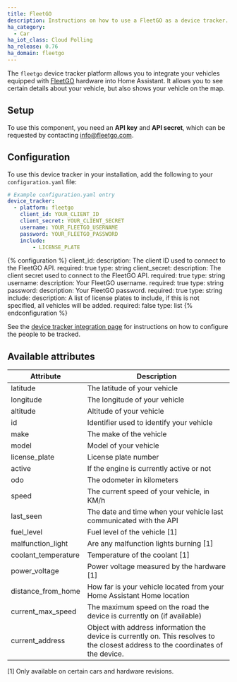 ```yaml
---
title: FleetGO
description: Instructions on how to use a FleetGO as a device tracker.
ha_category:
  - Car
ha_iot_class: Cloud Polling
ha_release: 0.76
ha_domain: fleetgo
---
```


The `fleetgo` device tracker platform allows you to integrate your vehicles equipped with [FleetGO](https://fleetgo.com) hardware into Home Assistant. It allows you to see certain details about your vehicle, but also shows your vehicle on the map.

## Setup

To use this component, you need an **API key** and **API secret**, which can be requested by contacting [info@fleetgo.com](mailto:info@fleetgo.com?subject=API%20Key).

## Configuration

To use this device tracker in your installation, add the following to your `configuration.yaml` file:

```yaml
# Example configuration.yaml entry
device_tracker:
  - platform: fleetgo
    client_id: YOUR_CLIENT_ID
    client_secret: YOUR_CLIENT_SECRET
    username: YOUR_FLEETGO_USERNAME
    password: YOUR_FLEETGO_PASSWORD
    include:
        - LICENSE_PLATE
```

{% configuration %}
client_id:
  description: The client ID used to connect to the FleetGO API.
  required: true
  type: string
client_secret:
  description: The client secret used to connect to the FleetGO API.
  required: true
  type: string
username:
  description: Your FleetGO username.
  required: true
  type: string
password:
  description: Your FleetGO password.
  required: true
  type: string
include:
  description: A list of license plates to include, if this is not specified, all vehicles will be added.
  required: false
  type: list
{% endconfiguration %}

See the [device tracker integration page](/integrations/device_tracker/) for instructions on how to configure the people to be tracked.

## Available attributes

| Attribute           | Description                                                                                                                        |
| ------------------- | ---------------------------------------------------------------------------------------------------------------------------------- |
| latitude            | The latitude of your vehicle                                                                                                       |
| longitude           | The longitude of your vehicle                                                                                                      |
| altitude            | Altitude of your vehicle                                                                                                           |
| id                  | Identifier used to identify your vehicle                                                                                           |
| make                | The make of the vehicle                                                                                                            |
| model               | Model of your vehicle                                                                                                              |
| license_plate       | License plate number                                                                                                               |
| active              | If the engine is currently active or not                                                                                           |
| odo                 | The odometer in kilometers                                                                                                         |
| speed               | The current speed of your vehicle, in KM/h                                                                                         |
| last_seen           | The date and time when your vehicle last communicated with the API                                                                 |
| fuel_level          | Fuel level of the vehicle [1]                                                                                                      |
| malfunction_light   | Are any malfunction lights burning [1]                                                                                             |
| coolant_temperature | Temperature of the coolant [1]                                                                                                     |
| power_voltage       | Power voltage measured by the hardware [1]                                                                                         |
| distance_from_home  | How far is your vehicle located from your Home Assistant Home location                                                             |
| current_max_speed   | The maximum speed on the road the device is currently on (if available)                                                            |
| current_address     | Object with address information the device is currently on. This resolves to the closest address to the coordinates of the device. |


[1] Only available on certain cars and hardware revisions.
